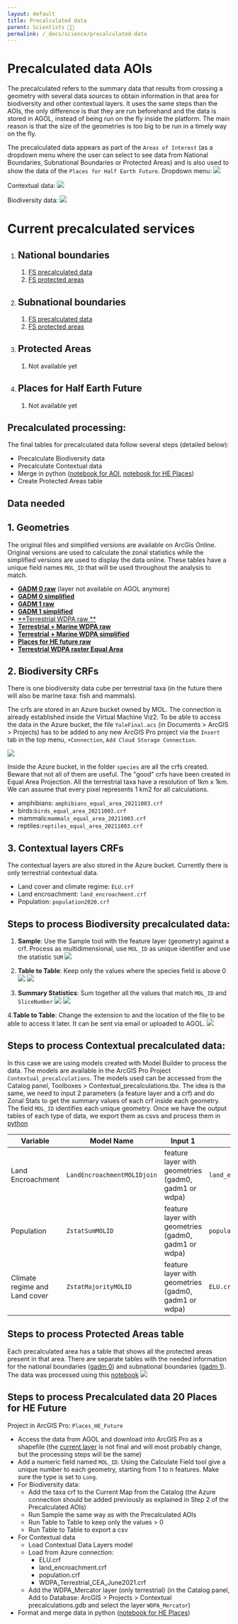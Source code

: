 ```yaml
---
layout: default
title: Precalculated data
parent: Scientists 🧑‍🔬
permalink: /_docs/science/precalculated-data
---
```


# Precalculated data AOIs
The precalculated refers to the summary data that results from crossing a geometry with several data sources to obtain information in that area for biodiversity and other contextual layers. It uses the same steps than the AOIs, the only difference is that they are run beforehand and the data is stored in AGOL, instead of being run on the fly inside the platform. The main reason is that the size of the geometries is too big to be run in a timely way on the fly.

The precalculated data appears as part of the `Areas of Interest` (as a dropdown menu where the user can select to see data from National Boundaries, Subnational Boundaries or Protected Areas) and is also used to show the data of the `Places for Half Earth Future`.
Dropdown menu:
![](/public/precalc_dropdown.png)

Contextual data: 
![](/public/precalc_contextual.png)

Biodiversity data:
![](/public/precalc_biodiv.png)

# Current precalculated services
1. ## National boundaries
   1. [FS precalculated data](https://eowilson.maps.arcgis.com/home/item.html?id=349b82ad2dc04ee7975c550af9896993)
   2. [FS protected areas](https://eowilson.maps.arcgis.com/home/item.html?id=ddeb1dfe7d814321ac9bb795aa794e3b)
2. ## Subnational boundaries
   1. [FS precalculated data](https://eowilson.maps.arcgis.com/home/item.html?id=fe214eeebd21493eb2782a7ce1466606)
   2. [FS protected areas](https://eowilson.maps.arcgis.com/home/item.html?id=48b13c6a7ca04cdeb31609da392aae9d)
3. ## Protected Areas
   1. Not available yet
4. ## Places for Half Earth Future
   1. Not available yet


## Precalculated processing:

The final tables for precalculated data follow several steps (detailed below):
- Precalculate Biodiversity data
- Precalculate Contextual data
- Merge in python ([notebook for AOI](https://github.com/Vizzuality/he-scratchfolder/blob/master/Precalculated_AOI_tables.ipynb), [notebook for HE Places](https://github.com/Vizzuality/he-scratchfolder/blob/master/Places_HE_Future.ipynb))
- Create Protected Areas table 

## Data needed
## 1. **Geometries**
The original files and simplified versions are available on ArcGis Online. Original versions are used to calculate the zonal statistics while the simplified versions are used to display the data online.
These tables have a unique field names `MOL_ID` that will be used throughout the analysis to match.

* [**GADM 0 raw**](https://eowilson.maps.arcgis.com/home/item.html?id=8659cb1de990461f9b2ffc56a955c049) (layer not available on AGOL anymore)
* [**GADM 0 simplified**](https://eowilson.maps.arcgis.com/home/item.html?id=a3b0b3ef65ae463693679978d698e1c8)
* [**GADM 1 raw**](https://eowilson.maps.arcgis.com/home/item.html?id=122082293e614e06bddbe532063accc9)
* [**GADM 1 simplified**](https://eowilson.maps.arcgis.com/home/item.html?id=4afeb2c82e8a45e98f9c698cb2259dc0)
* [**Terrestrial WDPA raw **](https://eowilson.maps.arcgis.com/home/item.html?id=ba1e71b5d83548808ee02d1108221cae)
* [**Terrestrial + Marine WDPA raw**](https://eowilson.maps.arcgis.com/home/item.html?id=17659b62323646b8ae622680dab49952)
* [**Terrestrial + Marine WDPA simplified**](https://eowilson.maps.arcgis.com/home/item.html?id=1a617eaeaf77458cb569f683366e3920)
* [**Places for HE future raw**](https://eowilson.maps.arcgis.com/home/item.html?id=358f2419c967453195ec72e4d910fd6e)
* [**Terrestrial WDPA raster Equal Area**](https://eowilson.maps.arcgis.com/home/item.html?id=d7d548156ff24c7e98096b37c5401ecf)


## 2. **Biodiversity CRFs**
There is one biodiversity data cube per terrestrial taxa (in the future there will also be marine taxa: fish and mammals).

The crfs are stored in an Azure bucket owned by MOL. The connection is already established inside the Virtual Machine Viz2.  To be able to access the data in the Azure bucket, the file `YaleFinal.acs` (in Documents > ArcGIS > Projects) has to be added to any new ArcGIS Pro project via the `Insert` tab in the top menu, `+Connection`, `Add Cloud Storage Connection`.

![](/public/precalc_cloud_connection.png)

Inside the Azure bucket, in the folder `species` are all the crfs created. Beware that not all of them are useful. The "good" crfs have been created in Equal Area Projection.
All the terrestrial taxa have a resolution of 1km x 1km. We can assume that every pixel represents 1 km2 for all calculations.

* amphibians: `amphibians_equal_area_20211003.crf`
* birds:`birds_equal_area_20211003.crf`
* mammals:`mammals_equal_area_20211003.crf`
* reptiles:`reptiles_equal_area_20211003.crf`

## 3. **Contextual layers CRFs**
The contextual layers are also stored in the Azure bucket. Currently there is only terrestrial contextual data.
* Land cover and climate regime: `ELU.crf`
* Land encroachment: `land_encroachment.crf`
* Population: `population2020.crf`


## Steps to process Biodiversity precalculated data:
 1. **Sample**: Use the Sample tool with the feature layer (geometry) against a crf. Process as multidimensional, use `MOL_ID` as unique identifier and use the statistic `SUM`
![](/public/precalc_sample.png) 

2. **Table to Table**: Keep only the values where the species field is above 0
![](/public/precalc_table_to_table.png)
![](/public/precalc_output_table.png)

3. **Summary Statistics**: Sum together all the values that match `MOL_ID` and `SliceNumber`
![](/public/precalc_summary_stats.png)
![](/public/precalc_output_summary.png)

4.**Table to Table**: Change the extension to and the location of the file to be able to access it later. It can be sent via email or uploaded to AGOL.
![](/public/precalc_export_csv.png)

## Steps to process Contextual precalculated data:
In this case we are using models created with Model Builder to process the data. The models are available in the ArcGIS Pro Project `Contextual_precalculations`. The models used can be accessed from the Catalog panel, Toolboxes > Contextual_precalculations.tbx. The idea is the same, we need to input 2 parameters (a feature layer and a crf) and do Zonal Stats to get the summary values of each crf inside each geometry. The field `MOL_ID` identifies each unique geometry. Once we have the output tables of each type of data, we export them as csvs and process them in [python](https://github.com/Vizzuality/he-scratchfolder/blob/master/Precalculated_AOI_tables.ipynb)

| **Variable**| **Model Name** | **Input 1** |**Input 2**| **Output** | **Lookup table** |
|--|--|--|--|--|--|
|Land Encroachment|`LandEncroachmentMOLIDjoin`| feature layer with geometries (gadm0, gadm1 or wdpa)|`land_encroachment.crf`|table|[encroachment lookup](https://services9.arcgis.com/IkktFdUAcY3WrH25/arcgis/rest/services/ecosytem_categories_lookup/FeatureServer)|
|Population|`ZstatSumMOLID`|feature layer with geometries (gadm0, gadm1 or wdpa)|`population2020.crf`|table|none|
|Climate regime and Land cover|`ZstatMajorityMOLID`|feature layer with geometries (gadm0, gadm1 or wdpa)|`ELU.crf`|table|[elu lookup](https://services9.arcgis.com/IkktFdUAcY3WrH25/arcgis/rest/services/ecosytem_categories_lookup/FeatureServer)|

## Steps to process Protected Areas table
Each precalculated area has a table that shows all the protected areas present in that area. There are separate tables with the needed information for the national boundaries ([gadm 0]()) and subnational boundaries ([gadm 1](https://eowilson.maps.arcgis.com/home/item.html?id=48b13c6a7ca04cdeb31609da392aae9d)). The data was processed using this [notebook](https://github.com/Vizzuality/he-scratchfolder/blob/master/WDPA_gadm1.ipynb)
![](/public/precalc_All_protected_areas.png)


## Steps to process Precalculated data 20 Places for HE Future
Project in ArcGIS Pro: `Places_HE_Future`
- Access the data from AGOL and download into ArcGIS Pro as a shapefile (the [current layer](https://eowilson.maps.arcgis.com/home/item.html?id=4848c6b08fac4fa5bff40e9331b6d291) is not final and will most probably change, but the processing steps will be the same) 
- Add a numeric field named `MOL_ID`. Using the Calculate Field tool give a unique number to each geometry, starting from 1 to n features. Make sure the type is set to `Long`.
- For Biodiversity data:
  - Add the taxa crf to the Current Map from the Catalog (the Azure connection should be added previously as explained in Step 2 of the Precalculated AOIs)
  - Run Sample the same way as with the Precalculated AOIs
  - Run Table to Table to keep only the values > 0
  - Run Table to Table to export a csv
- For Contextual data
  - Load Contextual Data Layers model
  - Load from Azure connection:
    - ELU.crf
    - land_encroachment.crf
    - population.crf
    - WDPA_Terrestrial_CEA_June2021.crf
  - Add the WDPA_Mercator layer (only terrestrial) (in the Catalog panel, Add to Database: ArcGIS > Projects > Contextual precalculations.gdb and select the layer `WDPA_Mercator`)
- Format and merge data in python ([notebook for HE Places](https://github.com/Vizzuality/he-scratchfolder/blob/master/Places_HE_Future.ipynb))